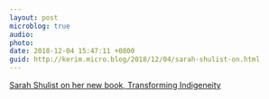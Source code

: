 ```yaml
---
layout: post
microblog: true
audio: 
photo: 
date: 2018-12-04 15:47:11 +0800
guid: http://kerim.micro.blog/2018/12/04/sarah-shulist-on.html
---
```

[Sarah Shulist on her new book, Transforming Indigeneity](https://campanthropology.org/2018/12/03/sarah-shulist-transforming-indigeneity/)
